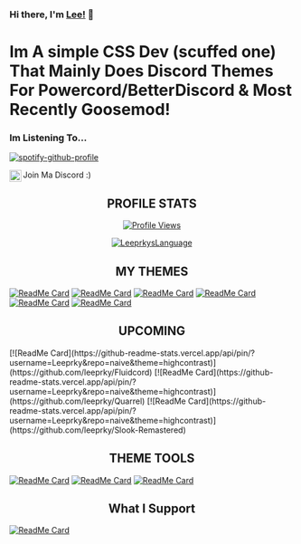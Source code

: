 ### Hi there, I'm [Lee!](https://leeprky.github.io/leeprky/) 👋
# Im A simple CSS Dev (scuffed one) That Mainly Does Discord Themes For Powercord/BetterDiscord & Most Recently Goosemod!

### Im Listening To...
[![spotify-github-profile](https://spotify-github-profile.vercel.app/api/view?uid=662kfkekmpc0q4fexw8rngvat&cover_image=true&theme=novatorem)](https://spotify-github-profile.vercel.app/api/view?uid=662kfkekmpc0q4fexw8rngvat&redirect=true)

Join Ma Discord :)
<a href="https://discord.gg/Ff3rqAYB89">
  <img align="left" alt="Leeprky's Discord" width="21px" src="https://raw.githubusercontent.com/anuraghazra/anuraghazra/master/assets/discord-round.svg" />
</a>

<h2 align="center">PROFILE STATS</h2>
<a href="https://github.com/leeprky">
  <p align="center">
    <img src="https://komarev.com/ghpvc/?username=Leeprky" alt="Profile Views">
  </p>
  <p align="center">
    <img align="center" src="https://github-readme-stats.vercel.app/api?username=Leeprky&show_icons=true&theme=radical" alt="LeeprkysLanguage">
  </p>
</a>



<h2 align="center">MY THEMES</h2>

[![ReadMe Card](https://github-readme-stats.vercel.app/api/pin/?username=Leeprky&repo=BetterDefaultGlasscord&theme=radical)](https://github.com/leeprky/BetterDefaultGlasscord)
[![ReadMe Card](https://github-readme-stats.vercel.app/api/pin/?username=Leeprky&repo=Slook&theme=radical)](https://github.com/leeprky/slook_theme)
[![ReadMe Card](https://github-readme-stats.vercel.app/api/pin/?username=Leeprky&repo=Lode&theme=radical)](https://github.com/leeprky/Lode)
[![ReadMe Card](https://github-readme-stats.vercel.app/api/pin/?username=Leeprky&repo=cybercordtheme-transparent&theme=radical)](https://github.com/leeprky/cybercordtheme-transparent)
[![ReadMe Card](https://github-readme-stats.vercel.app/api/pin/?username=Leeprky&repo=cybercordtheme-yellow&theme=radical)](https://github.com/leeprky/cybercordtheme-yellow)
[![ReadMe Card](https://github-readme-stats.vercel.app/api/pin/?username=Leeprky&repo=naive&theme=radical)](https://github.com/leeprky/Naive)

<h2 align="center">UPCOMING</h2>
[![ReadMe Card](https://github-readme-stats.vercel.app/api/pin/?username=Leeprky&repo=naive&theme=highcontrast)](https://github.com/leeprky/Fluidcord)
[![ReadMe Card](https://github-readme-stats.vercel.app/api/pin/?username=Leeprky&repo=naive&theme=highcontrast)](https://github.com/leeprky/Quarrel)
[![ReadMe Card](https://github-readme-stats.vercel.app/api/pin/?username=Leeprky&repo=naive&theme=highcontrast)](https://github.com/leeprky/Slook-Remastered)

<h2 align="center">THEME TOOLS</h2>

[![ReadMe Card](https://github-readme-stats.vercel.app/api/pin/?username=Leeprky&repo=FullyThemedDiscord&theme=tokyonight)](https://github.com/leeprky/FullyThemedDiscord)
[![ReadMe Card](https://github-readme-stats.vercel.app/api/pin/?username=Leeprky&repo=GreenBeGo&theme=tokyonight)](https://github.com/leeprky/GreenBeGo)
[![ReadMe Card](https://github-readme-stats.vercel.app/api/pin/?username=Leeprky&repo=MyThemesBasesStuffYeah&theme=tokyonight)](https://github.com/leeprky/MyThemesBasesStuffYeah)

<h2 align="center">What I Support</h2>

[![ReadMe Card](https://github-readme-stats.vercel.app/api/pin/?username=Leeprky&repo=Glasscord&theme=dark)](https://github.com/AryToNeX/Glasscord)
